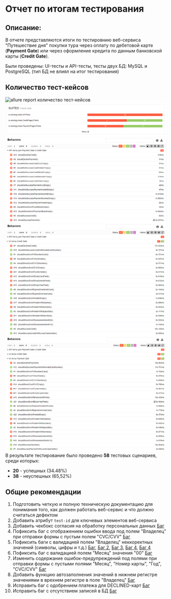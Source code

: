 # Отчет по итогам тестирования

## Описание:
В отчете представляются итоги по тестировнию веб-сервиса "Путешествие дня" покупки тура через оплату по дебетовой карте
(**Payment Gate**) или через оформление кредита по данным банковской карты (**Credit Gate**).

Были проведены: UI-тесты и API-тесты, тесты двух БД: MySQL и PostgreSQL (тип БД не влиял на итог тестирования)


## Количество тест-кейсов
![allure report количество тест-кейсов](https://user-images.githubusercontent.com/117623022/234628856-c478b9b1-9482-40af-a622-4295b966e0ab.png)
![allure 2.png](screen%2Fallure%202.png)
![allure 3.png](screen%2Fallure%203.png)
![allure 4.png](screen%2Fallure%204.png)
![allure 5.png](screen%2Fallure%205.png)
В результате тестирование было проведено **58** тестовых сценариев, среди которых:
* **20** - успешных (34.48%)
* **38** - неуспешных (65,52%)

## Общие рекомендации
1. Подготовить четкую и полную техническую документацию для понимания того, как должен работать веб-сервис и что должно
считаться дефектом
1. Добавить атрибут `test-id` для ключевых элементов веб-сервиса
1. Добавить чекбокс согласия на обработку персональных данных [Баг](https://github.com/Mezis4/AutoTestCoursework/issues/1)
1. Пофиксить баг с отображением ошибки ввода под полем "Владелец" при отправки формы с пустым полем "CVC/CVV"
[Баг](https://github.com/Mezis4/AutoTestCoursework/issues/9)
1. Пофиксить баги с валидацией полем "Владелец" неккоректных значений (символы, цифры и т.д.) [Баг](https://github.com/Mezis4/AutoTestCoursework/issues/8),
[Баг 2](https://github.com/Mezis4/AutoTestCoursework/issues/7), [Баг 3](https://github.com/Mezis4/AutoTestCoursework/issues/6),
[Баг 4](https://github.com/Mezis4/AutoTestCoursework/issues/6), [Баг 4](https://github.com/Mezis4/AutoTestCoursework/issues/5)
1. Пофиксить баг с валидацией полем "Месяц" значения "00" [Баг](https://github.com/Mezis4/AutoTestCoursework/issues/4)
1. Изменить содержание ошибок-предупреждений под полями при отправки формы с пустыми полями "Месяц", "Номер карты", "Год",
"CVC/CVV" [Баг](https://github.com/Mezis4/AutoTestCoursework/issues/3)
1. Добавить функцию автозаполнения значений в нижнем регистре значениями в врехнем регистре в поле "Владелец"
[Баг](https://github.com/Mezis4/AutoTestCoursework/issues/2)
1. Исправить баг с одобрением платежа для DECLINED-карт [Баг](https://github.com/Mezis4/AutoTestCoursework/issues/1)
1. Исправить баг с отсутствием записей в БД [Баг](https://github.com/Mezis4/AutoTestCoursework/issues/10)
